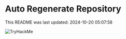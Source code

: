 # Auto Regenerate Repository

This README was last updated: 2024-10-20 05:07:58

 ![TryHackMe](https://tryhackme.com/badge/533634)